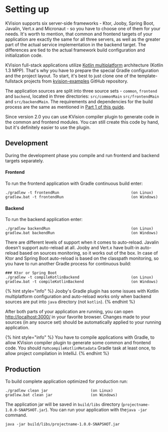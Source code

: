 # Setting up

KVision supports six server-side frameworks - Ktor, Jooby, Spring Boot, Javalin, Vert.x and Micronaut - so you have to choose one of them for your needs. It's worth to mention, that common and frontend targets of your application are exactly the same for all three servers, as well as the greater part of the actual service implementation in the backend target. The differences are tied to the actual framework build configuration and initialization code.

KVision full-stack applications utilize [Kotlin multiplatform](https://kotlinlang.org/docs/reference/multiplatform.html) architecture \(Kotlin 1.3 MPP\). That's why you have to prepare the special Gradle configuration and the project layout. To start, it's best to just clone one of the template-fullstack projects from [kvision-examples](https://github.com/rjaros/kvision-examples) GitHub repository.

The application sources are split into three source sets - `common`, `frontend` and `backend`, located in three directories: `src/commonMain` `src/frontendMain` and `src/backendMain`. The requirements and dependencies for the build process are the same as mentioned in [Part 1 of this guide](../part-1-fundamentals/setting-up.md).

Since version 2.0 you can use KVision compiler plugin to generate code in the common and frontend modules. You can still create this code by hand, but it's definitely easier to use the plugin.  

## Development

During the development phase you compile and run frontend and backend targets separately.

#### Frontend

To run the frontend application with Gradle continuous build enter:

```text
./gradlew -t frontendRun                                (on Linux)
gradlew.bat -t frontendRun                              (on Windows)
```

#### Backend

To run the backend application enter:

```text
./gradlew backendRun                                    (on Linux)
gradlew.bat backendRun                                  (on Windows)
```

There are different levels of support when it comes to auto-reload. Javalin doesn't support auto-reload at all. Jooby and Vert.x have built-in auto-reload based on sources monitoring, so it works out of the box. In case of Ktor and Spring Boot auto-reload is based on the classpath monitoring, so you have to run another Gradle process for continuous build:

```text
### Ktor or Spring Boot
./gradlew -t compileKotlinBackend                       (on Linux)
gradlew.bat -t compileKotlinBackend                     (on Windows)
```

{% hint style="info" %}
Jooby's Gradle plugin has some issues with Kotlin multiplatform configuration and auto-reload works only when backend sources are put into `java` directory \(not `kotlin`\).
{% endhint %}

After both parts of your application are running, you can open [http://localhost:3000/](http://localhost:3000/) in your favorite browser. Changes made to your sources \(in any source set\) should be automatically applied to your running application. 

{% hint style="info" %}
You have to compile applications with Gradle, to allow KVision compiler plugin to generate some common and frontend code. You should run`compileKotlinMetadata` Gradle task at least once, to allow project compilation in IntelliJ.
{% endhint %}

## Production

To build complete application optimized for production run:

```text
./gradlew clean jar                   (on Linux)
gradlew.bat clean jar                 (on Windows)
```

The application jar will be saved in `build/libs` directory \(`projectname-1.0.0-SNAPSHOT.jar`\). You can run your application with  the`java -jar` command.

```text
java -jar build/libs/projectname-1.0.0-SNAPSHOT.jar
```


